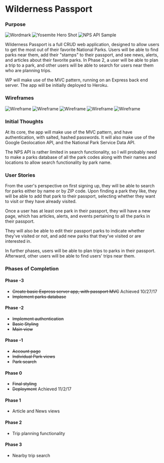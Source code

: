 # Wilderness Passport

### Purpose

![Wordmark](wordmark.png)
![Yosemite Hero Shot](yosemitevalley.jpg)
![NPS API Sample](NPSAPI.png)

Wilderness Passport is a full CRUD web application, designed to allow users to get the most out of their favorite National Parks. Users will be able to find parks near them, add their "stamps" to their passport, and see news, alerts, and articles about their favorite parks. In Phase 2, a user will be able to plan a trip to a park, and other users will be able to search for users near them who are planning trips.

WP will make use of the MVC pattern, running on an Express back end server. The app will be initially deployed to Heroku.

### Wireframes

![Wireframe](wireframe1.jpg)
![Wireframe](wireframe2.jpg)
![Wireframe](wireframe3.jpg)
![Wireframe](wireframe4.jpg)
![Wireframe](wireframe5.jpg)

### Initial Thoughts

At its core, the app will make use of the MVC pattern, and have authentication, with salted, hashed passwords. It will also make use of the Google Geolocation API, and the National Park Service Data API.

The NPS API is rather limited in search functionality, so I will probably need to make a parks database of all the park codes along with their names and locations to allow search functionality by park name.

### User Stories

From the user's perspective on first signing up, they will be able to search for parks either by name or by ZIP code. Upon finding a park they like, they will be able to add that park to their passport, selecting whether they want to visit or they have already visited.

Once a user has at least one park in their passport, they will have a new page, which has articles, alerts, and events pertaining to all the parks in their passport. 

They will also be able to edit their passport parks to indicate whether they've visited or not, and add new parks that they've visited or are interested in.

In further phases, users will be able to plan trips to parks in their passport. Afterward, other users will be able to find users' trips near them.

### Phases of Completion

#### Phase -3
- ~~Create basic Express server app, with passport MVC~~ Achieved 10/27/17
- ~~Implement parks database~~

#### Phase -2
- ~~Implement authentication~~
- ~~Basic Styling~~
- ~~Main view~~

#### Phase -1
- ~~Account page~~
- ~~Individual Park views~~
- ~~Park search~~

#### Phase 0
- ~~Final styling~~
- ~~Deployment~~ Achieved 11/2/17

#### Phase 1
- Article and News views

#### Phase 2
- Trip planning functionality

#### Phase 3
- Nearby trip search
